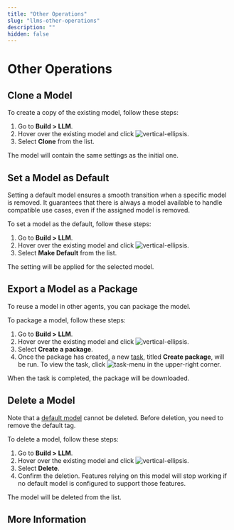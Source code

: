 ```yaml
---
title: "Other Operations"
slug: "llms-other-operations"
description: ""
hidden: false
---
```


# Other Operations

## Clone a Model

To create a copy of the existing model, follow these steps:

1. Go to **Build > LLM**.
2. Hover over the existing model and click ![vertical-ellipsis](../../_assets/icons/vertical-ellipsis.svg).
3. Select **Clone** from the list.

The model will contain the same settings as the initial one.

## Set a Model as Default

Setting a default model ensures a smooth transition when a specific model is removed. It guarantees that there is always a model available to handle compatible use cases, even if the assigned model is removed.

To set a model as the default, follow these steps:

1. Go to **Build > LLM**.
2. Hover over the existing model and click ![vertical-ellipsis](../../_assets/icons/vertical-ellipsis.svg).
3. Select **Make Default** from the list.

The setting will be applied for the selected model.

## Export a Model as a Package

To reuse a model in other agents, you can package the model.

To package a model, follow these steps:

1. Go to **Build > LLM**.
2. Hover over the existing model and click ![vertical-ellipsis](../../_assets/icons/vertical-ellipsis.svg).
3. Select **Create a package**.
4. Once the package has created, a new [task](../build/projects.md#tasks), titled **Create package**, will be run. To view the task, click ![task-menu](../../_assets/icons/task-menu.svg) in the upper-right corner.

When the task is completed, the package will be downloaded.

## Delete a Model

Note that a [default model](#set-a-model-as-default) cannot be deleted. Before deletion, you need to remove the default tag.

To delete a model, follow these steps:

1. Go to **Build > LLM**.
2. Hover over the existing model and click ![vertical-ellipsis](../../_assets/icons/vertical-ellipsis.svg).
3. Select **Delete**.
4. Confirm the deletion. Features relying on this model will stop working if no default model is configured to support those features.

The model will be deleted from the list.

## More Information

